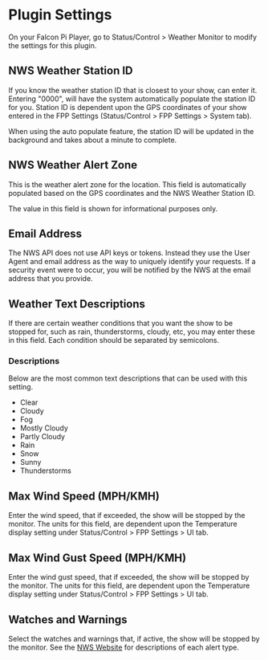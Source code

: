 # Plugin Settings

On your Falcon Pi Player, go to Status/Control > Weather Monitor to modify the settings for this plugin.

## NWS Weather Station ID

If you know the weather station ID that is closest to your show, can enter it. Entering "0000",
will have the system automatically populate the station ID for you. Station ID is dependent upon the
GPS coordinates of your show entered in the FPP Settings (Status/Control > FPP Settings > System tab).

When using the auto populate feature, the station ID will be updated in the background and takes about a
minute to complete.

## NWS Weather Alert Zone

This is the weather alert zone for the location. This field is automatically populated based on 
the GPS coordinates and the NWS Weather Station ID.

The value in this field is shown for informational purposes only.

## Email Address

The NWS API does not use API keys or tokens. Instead they use the User Agent and email address as the
way to uniquely identify your requests. If a security event were to occur, you will be notified by the NWS
at the email address that you provide.

## Weather Text Descriptions

If there are certain weather conditions that you want the show to be stopped for, such as
rain, thunderstorms, cloudy, etc, you may
enter these in this field. Each condition should be separated by semicolons.

### Descriptions

Below are the most common text descriptions that can be used with this setting.

* Clear
* Cloudy
* Fog
* Mostly Cloudy
* Partly Cloudy
* Rain
* Snow
* Sunny
* Thunderstorms

## Max Wind Speed (MPH/KMH)

Enter the wind speed, that if exceeded, the show will be stopped by the monitor. The units for this field,
are dependent upon the Temperature display setting under Status/Control > FPP Settings > UI tab.

## Max Wind Gust Speed (MPH/KMH)

Enter the wind gust speed, that if exceeded, the show will be stopped by the monitor. The units for this field,
are dependent upon the Temperature display setting under Status/Control > FPP Settings > UI tab.

## Watches and Warnings

Select the watches and warnings that, if active, the show will be stopped by the monitor. 
See the <a href="https://www.weather.gov/lwx/WarningsDefined" target='_blank'>NWS Website</a> for
descriptions of each alert type.